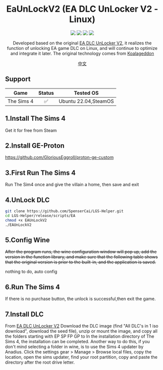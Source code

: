 <!--
 * @Author: SpenserCai
 * @Date: 2023-01-30 23:51:56
 * @version: 
 * @LastEditors: SpenserCai
 * @LastEditTime: 2023-02-02 13:44:59
 * @Description: file content
-->
<div align="center">

# EaUnLockV2 (EA DLC UnLocker V2 - Linux)
<img src="https://img.shields.io/badge/Ubuntu-E95420?style=for-the-badge&logo=ubuntu&logoColor=white" />
<img src="https://img.shields.io/badge/Go-00ADD8?style=for-the-badge&logo=go&logoColor=white" /> 
<img src="https://img.shields.io/badge/Steam-000000?style=for-the-badge&logo=steam&logoColor=white" />
<img src="https://img.shields.io/badge/EA%20Game-CA4245?style=for-the-badge&logo=ea&logoColor=white" />

<!-- prettier-ignore-start -->
<!-- markdownlint-disable-next-line MD036 -->
Developed based on the original <a  href="https://sims.tarac.nl/the-sims-4/the-sims-4-free-downloads/add-pirated-dlcs-to-your-legit-the-sims-4-game/">EA DLC UnLocker V2</a>, it realizes the function of unlocking EA game DLC on Linux, and will continue to optimize and integrate it later.
The original technology comes from <a href="https://github.com/acidicoala/Koalageddon">Koalageddon</a>
<!-- prettier-ignore-end -->

</div>

<p align="center">
  <a href="./README.md">中文</a>
</p>

## Support
  |                         Game                       | Status |                 Tested OS                               |
  | :------------------------------------------------: | :--: | :-------------------------------------------------------: |
  |                    The Sims 4                      |  ✅  |                  Ubuntu 22.04,SteamOS                     |

## 1.Install The Sims 4
Get it for free from Steam

## 2.Install GE-Proton
https://github.com/GloriousEggroll/proton-ge-custom


## 3.First Run The Sims 4
Run The Sim4 once and give the villain a home, then save and exit

## 4.UnLock DLC
```bash
git clone https://github.com/SpenserCai/LGS-Helper.git
cd LGS-Helper/release/scripts/EA
chmod +x EAUnLockV2
./EAUnLockV2
```

## 5.Config Wine
~~After the program runs, the wine configuration window will pop up, add the version in the function library, and make sure that the following table shows that the original version is prior to the built-in, and the application is saved.~~

nothing to do, auto config

## 6.Run The Sims 4
If there is no purchase button, the unlock is successful,then exit the game.

## 7.Install DLC
From <a href="https://sims.tarac.nl/the-sims-4/the-sims-4-free-downloads/add-pirated-dlcs-to-your-legit-the-sims-4-game/">EA DLC UnLocker V2</a> Download the DLC image (find "All DLC's in 1 iso download", download the seed file), unzip or mount the image, and copy all the folders starting with EP SP FP GP to In the installation directory of The Sims 4, the installation can be completed. Another way to do this, if you don't mind selecting a folder in wine, is to use the Sims 4 updater by Anadius. Click the settings gear > Manage > Browse local files, copy the location, open the sims updater, find your root partition, copy and paste the directory after the root drive letter.
